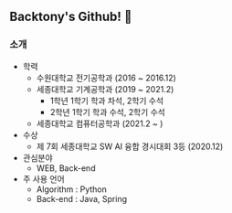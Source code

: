 ## Backtony's Github! 👋

### 소개
+ 학력
  - 수원대학교 전기공학과 (2016 ~ 2016.12)
  - 세종대학교 기계공학과 (2019 ~ 2021.2)
    - 1학년 1학기 학과 차석, 2학기 수석
    - 2학년 1학기 학과 수석, 2학기 수석    
  - 세종대학교 컴퓨터공학과 (2021.2 ~ )
+ 수상  
  - 제 7회 세종대학교 SW AI 융합 경시대회 3등 (2020.12)
+ 관심분야
  - WEB, Back-end
+ 주 사용 언어
  - Algorithm : Python
  - Back-end : Java, Spring
  
